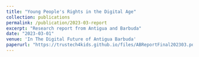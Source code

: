 ```yaml
---
title: "Young People's Rights in the Digital Age"
collection: publications
permalink: /publication/2023-03-report
excerpt: "Research report from Antigua and Barbuda"
date: "2023-03-01"
venue: 'In The Digital Future of Antigua Barbuda'
paperurl: "https://trustech4kids.github.io/files/ABReportFinal202303.pdf"
---
```

